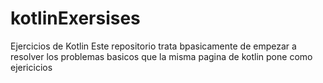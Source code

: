 # kotlinExersises
Ejercicios de Kotlin
Este repositorio trata bpasicamente de empezar a resolver los problemas basicos que la misma pagina de kotlin pone como ejericicios
